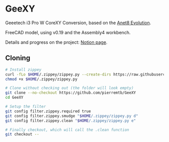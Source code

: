 # GeeXY
Geeetech i3 Pro W CoreXY Conversion, based on the [Anet8 Evolution](https://www.thingiverse.com/thing:2786292).

FreeCAD model, using v0.19 and the Assembly4 workbench.

Details and progress on the project: [Notion page](https://www.notion.so/Geeetech-CoreXY-Conversion-GeeXY-b46d9f7b4b0643faa60bd2f20399c0b6).

## Cloning
```bash
# Install zippey
curl -fLo $HOME/.zippey/zippey.py --create-dirs https://raw.githubusercontent.com/pierremtb/GitForFreeCAD/master/zippey.py
chmod +x $HOME/.zippey/zippey.py

# Clone without checking out (the folder will look empty)
git clone --no-checkout https://github.com/pierremtb/GeeXY
cd GeeXY

# Setup the filter
git config filter.zippey.required true
git config filter.zippey.smudge "$HOME/.zippey/zippey.py d"
git config filter.zippey.clean "$HOME/.zippey/zippey.py e"

# Finally checkout, which will call the .clean function
git checkout --
```
